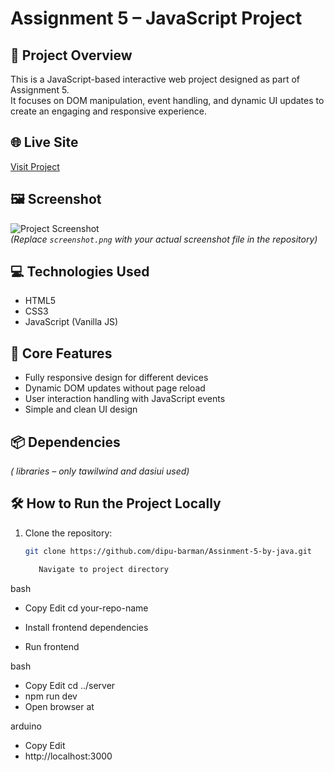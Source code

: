 # Assignment 5 – JavaScript Project

## 📌 Project Overview
This is a JavaScript-based interactive web project designed as part of Assignment 5.  
It focuses on DOM manipulation, event handling, and dynamic UI updates to create an engaging and responsive experience.

## 🌐 Live Site
[Visit Project](https://dipu-barman.github.io/Assinment-5-by-java/index.html)

## 🖼 Screenshot
![Project Screenshot](screenshot.png)  
*(Replace `screenshot.png` with your actual screenshot file in the repository)*

## 💻 Technologies Used
- HTML5  
- CSS3  
- JavaScript (Vanilla JS)  

## 🚀 Core Features
- Fully responsive design for different devices  
- Dynamic DOM updates without page reload  
- User interaction handling with JavaScript events  
- Simple and clean UI design  

## 📦 Dependencies
*( libraries – only tawilwind and dasiui  used)*

## 🛠 How to Run the Project Locally
1. Clone the repository:
   ```bash
   git clone https://github.com/dipu-barman/Assinment-5-by-java.git

      Navigate to project directory

bash
- Copy
Edit
cd your-repo-name
- Install frontend dependencies





- Run frontend



bash
- Copy
Edit
cd ../server
- npm run dev
- Open browser at

arduino
- Copy
Edit
- http://localhost:3000

